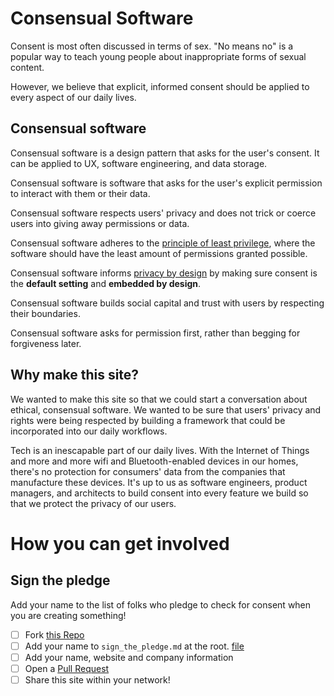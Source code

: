 Consensual Software
========

Consent is most often discussed in terms of sex. "No means no" is a popular way to teach young people about inappropriate forms of sexual content.

However, we believe that explicit, informed consent should be applied to every aspect of our daily lives.

## Consensual software

Consensual software is a design pattern that asks for the user's consent. It can be applied to UX, software engineering, and data storage.

Consensual software is software that asks for the user's explicit permission to interact with them or their data.

Consensual software respects users' privacy and does not trick or coerce users into giving away permissions or data.

Consensual software adheres to the [principle of least privilege](https://en.wikipedia.org/wiki/Principle_of_least_privilege), where the software should have the least amount of permissions granted possible.

Consensual software informs [privacy by design](https://www.ipc.on.ca/wp-content/uploads/2013/09/pbd-primer.pdf) by making sure consent is the <strong>default setting</strong> and <strong>embedded by design</strong>.

Consensual software builds social capital and trust with users by respecting their boundaries.

Consensual software asks for permission first, rather than begging for forgiveness later.

## Why make this site?

We wanted to make this site so that we could start a conversation about ethical, consensual software. We wanted to be sure that users' privacy and rights were being respected by building a framework that could be incorporated into our daily workflows.

Tech is an inescapable part of our daily lives. With the Internet of Things and more and more wifi and Bluetooth-enabled devices in our homes, there's no protection for consumers' data from the companies that manufacture these devices. It's up to us as software engineers, product managers, and architects to build consent into every feature we build so that we protect the privacy of our users.

# How you can get involved

## Sign the pledge

Add your name to the list of folks who pledge to check for consent when you are creating something!

* [ ] Fork [this Repo](https://github.com/TheLucasMoore/consensual_software)
* [ ] Add your name to `sign_the_pledge.md` at the root. [file](https://github.com/TheLucasMoore/consensual_software/blame/master/sign_the_pledge.md#L15)
* [ ] Add your name, website and company information
* [ ] Open a [Pull Request](https://github.com/TheLucasMoore/consensual_software/pulls)
* [ ] Share this site within your network!
